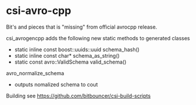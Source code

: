 # csi-avro-cpp

Bit's and pieces that is "missing" from official avrocpp release.

csi_avrogencpp
adds the following new static methods to generated classes
  - static inline const boost::uuids::uuid schema_hash() 
  - static inline const char* schema_as_string()
  - static const avro::ValidSchema valid_schema()
  
avro_normalize_schema
 - outputs nomalized schema to cout
 
 

Building
see
https://github.com/bitbouncer/csi-build-scripts
